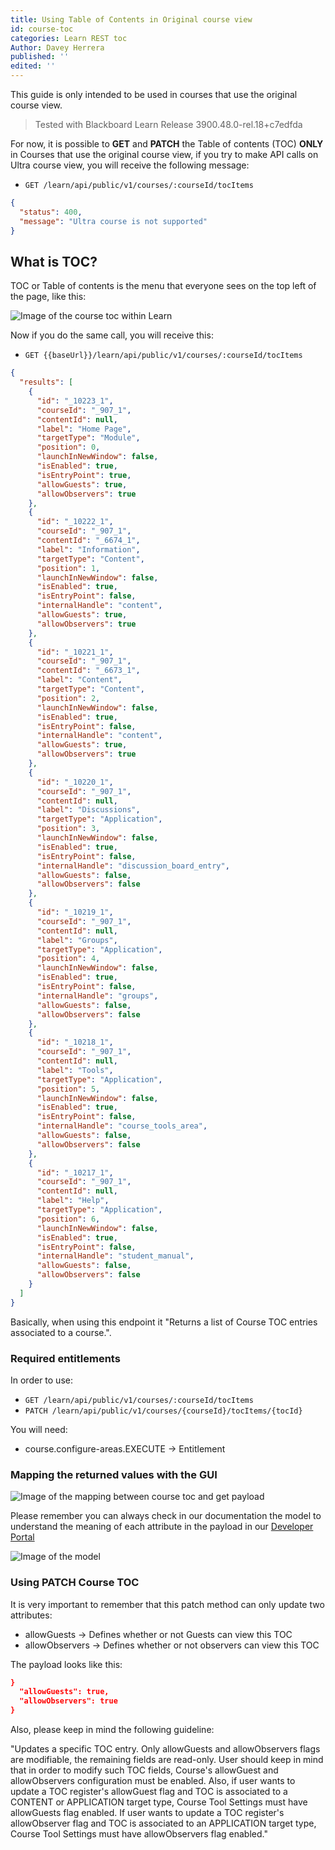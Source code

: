 ```yaml
---
title: Using Table of Contents in Original course view
id: course-toc
categories: Learn REST toc
Author: Davey Herrera
published: ''
edited: ''
---
```


This guide is only intended to be used in courses that use the original course view.

> Tested with Blackboard Learn Release 3900.48.0-rel.18+c7edfda

For now, it is possible to **GET** and **PATCH** the Table of contents (TOC) **ONLY** in Courses that use the original course view, if you try to make API calls on Ultra course view, you will receive the following message:

- `GET /learn/api/public/v1/courses/:courseId/tocItems`

```json
{
  "status": 400,
  "message": "Ultra course is not supported"
}
```

## What is TOC?

TOC or Table of contents is the menu that everyone sees on the top left of the page, like this:

![Image of the course toc within Learn](/assets/img/course_toc-first-image.png)

Now if you do the same call, you will receive this:

- `GET {{baseUrl}}/learn/api/public/v1/courses/:courseId/tocItems`

```json
{
  "results": [
    {
      "id": "_10223_1",
      "courseId": "_907_1",
      "contentId": null,
      "label": "Home Page",
      "targetType": "Module",
      "position": 0,
      "launchInNewWindow": false,
      "isEnabled": true,
      "isEntryPoint": true,
      "allowGuests": true,
      "allowObservers": true
    },
    {
      "id": "_10222_1",
      "courseId": "_907_1",
      "contentId": "_6674_1",
      "label": "Information",
      "targetType": "Content",
      "position": 1,
      "launchInNewWindow": false,
      "isEnabled": true,
      "isEntryPoint": false,
      "internalHandle": "content",
      "allowGuests": true,
      "allowObservers": true
    },
    {
      "id": "_10221_1",
      "courseId": "_907_1",
      "contentId": "_6673_1",
      "label": "Content",
      "targetType": "Content",
      "position": 2,
      "launchInNewWindow": false,
      "isEnabled": true,
      "isEntryPoint": false,
      "internalHandle": "content",
      "allowGuests": true,
      "allowObservers": true
    },
    {
      "id": "_10220_1",
      "courseId": "_907_1",
      "contentId": null,
      "label": "Discussions",
      "targetType": "Application",
      "position": 3,
      "launchInNewWindow": false,
      "isEnabled": true,
      "isEntryPoint": false,
      "internalHandle": "discussion_board_entry",
      "allowGuests": false,
      "allowObservers": false
    },
    {
      "id": "_10219_1",
      "courseId": "_907_1",
      "contentId": null,
      "label": "Groups",
      "targetType": "Application",
      "position": 4,
      "launchInNewWindow": false,
      "isEnabled": true,
      "isEntryPoint": false,
      "internalHandle": "groups",
      "allowGuests": false,
      "allowObservers": false
    },
    {
      "id": "_10218_1",
      "courseId": "_907_1",
      "contentId": null,
      "label": "Tools",
      "targetType": "Application",
      "position": 5,
      "launchInNewWindow": false,
      "isEnabled": true,
      "isEntryPoint": false,
      "internalHandle": "course_tools_area",
      "allowGuests": false,
      "allowObservers": false
    },
    {
      "id": "_10217_1",
      "courseId": "_907_1",
      "contentId": null,
      "label": "Help",
      "targetType": "Application",
      "position": 6,
      "launchInNewWindow": false,
      "isEnabled": true,
      "isEntryPoint": false,
      "internalHandle": "student_manual",
      "allowGuests": false,
      "allowObservers": false
    }
  ]
}
```

Basically, when using this endpoint it "Returns a list of Course TOC entries associated to a course.".

### Required entitlements

In order to use:

- `GET /learn/api/public/v1/courses/:courseId/tocItems`
- `PATCH /learn/api/public/v1/courses/{courseId}/tocItems/{tocId}`

You will need:

- course.configure-areas.EXECUTE -> Entitlement

### Mapping the returned values with the GUI

![Image of the mapping between course toc and get payload](/assets/img/course_toc-second-image.png)

Please remember you can always check in our documentation the model to understand the meaning of each attribute in the payload in our [Developer Portal](https://developer.anthology.com/portal/displayApi)

![Image of the model](/assets/img/course_toc-third_image.png)

### Using PATCH Course TOC

It is very important to remember that this patch method can only update two attributes:

- allowGuests -> Defines whether or not Guests can view this TOC
- allowObservers -> Defines whether or not observers can view this TOC

The payload looks like this:

```json
}
  "allowGuests": true,
  "allowObservers": true
}
```

Also, please keep in mind the following guideline:

"Updates a specific TOC entry. Only allowGuests and allowObservers flags are modifiable, the remaining fields are read-only. User should keep in mind that in order to modify such TOC fields, Course's allowGuest and allowObservers configuration must be enabled. Also, if user wants to update a TOC register's allowGuest flag and TOC is associated to a CONTENT or APPLICATION target type, Course Tool Settings must have allowGuests flag enabled. If user wants to update a TOC register's allowObserver flag and TOC is associated to an APPLICATION target type, Course Tool Settings must have allowObservers flag enabled."
